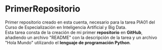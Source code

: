 # PrimerRepositorio
Primer repositorio creado en esta cuenta, necesario para la tarea PIA01 del Curso de Especialización en Inteligencia Artificial y Big Data.<br>
Esta tarea consta de la creación de mi primer **repositorio** en **GitHub**, añadiendo un archivo "README" con la descripción de la tarea y un archivo "Hola Mundo" utilizando el **lenguaje de programación Python**.
